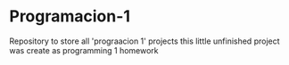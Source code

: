 # Programacion-1
Repository to store all 'prograacion 1' projects
this little unfinished project was create as programming 1 homework
